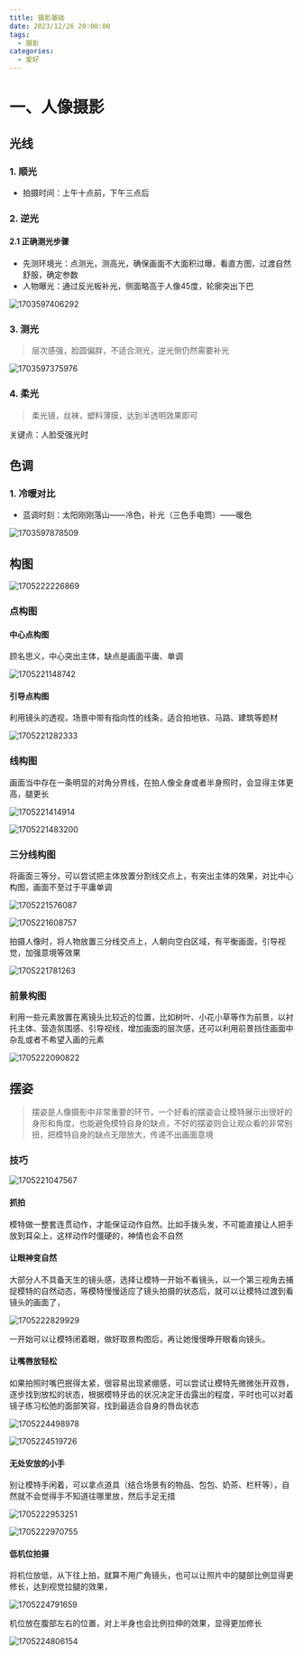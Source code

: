 ```yaml
---
title: 摄影基础
date: 2023/12/26 20:00:00
tags: 
  - 摄影
categories: 
  - 爱好
---
```


# 一、人像摄影

## 光线

### 1. 顺光

- 拍摄时间：上午十点前，下午三点后

### 2. 逆光

#### 2.1 正确测光步骤

- 先测环境光：点测光，测高光，确保画面不大面积过曝，看直方图，过渡自然舒服，确定参数
- 人物曝光：通过反光板补光，侧面略高于人像45度，轮廓突出下巴

![1703597406292](../blog-assets/长焦摄影/1703597406292.png)

### 3. 测光

> 层次感强，脸圆偏胖，不适合测光，逆光侧仍然需要补光

![1703597375976](../blog-assets/长焦摄影/1703597375976.png)

### 4. 柔光

> 柔光镜，丝袜，塑料薄膜，达到半透明效果即可

关键点：人脸受强光时

## 色调

### 1. 冷暖对比

- 蓝调时刻：太阳刚刚落山——冷色，补光（三色手电筒）——暖色

![1703597878509](../blog-assets/长焦摄影/1703597878509.png)

## 构图

![1705222226869](../blog-assets/长焦摄影/1705222226869.png)

### 点构图

#### 中心点构图

顾名思义，中心突出主体，缺点是画面平庸、单调

![1705221148742](../blog-assets/长焦摄影/1705221148742.png)

#### 引导点构图

利用镜头的透视，场景中带有指向性的线条，适合拍地铁、马路、建筑等题材

![1705221282333](../blog-assets/长焦摄影/1705221282333.png)

### 线构图

画面当中存在一条明显的对角分界线，在拍人像全身或者半身照时，会显得主体更高，腿更长

![1705221414914](../blog-assets/长焦摄影/1705221414914.png)

![1705221483200](../blog-assets/长焦摄影/1705221483200.png)

### 三分线构图

将画面三等分，可以尝试把主体放置分割线交点上，有突出主体的效果，对比中心构图，画面不至过于平庸单调

![1705221576087](../blog-assets/长焦摄影/1705221576087.png)

![1705221608757](../blog-assets/长焦摄影/1705221608757.png)

拍摄人像时，将人物放置三分线交点上，人朝向空白区域，有平衡画面，引导视觉，加强意境等效果

![1705221781263](../blog-assets/长焦摄影/1705221781263.png)

### 前景构图

利用一些元素放置在离镜头比较近的位置，比如树叶、小花小草等作为前景，以衬托主体、营造氛围感、引导视线，增加画面的层次感，还可以利用前景挡住画面中杂乱或者不希望入画的元素

![1705222090822](../blog-assets/长焦摄影/1705222090822.png)

## 摆姿

> 摆姿是人像摄影中非常重要的环节，一个好看的摆姿会让模特展示出很好的身形和角度，也能避免模特自身的缺点，不好的摆姿则会让观众看的非常别扭，把模特自身的缺点无限放大，传递不出画面意境

### 技巧

![1705221047567](../blog-assets/长焦摄影/1705221047567.png)

#### 抓拍

模特做一整套连贯动作，才能保证动作自然。比如手拨头发，不可能直接让人把手放到耳朵上，这样动作时僵硬的，神情也会不自然

#### 让眼神变自然

大部分人不具备天生的镜头感，选择让模特一开始不看镜头，以一个第三视角去捕捉模特的自然动态，等模特慢慢适应了镜头拍摄的状态后，就可以让模特过渡到看镜头的画面了，

![1705222829929](../blog-assets/长焦摄影/1705222829929.png)

一开始可以让模特闭着眼，做好取景构图后，再让她慢慢睁开眼看向镜头。

#### 让嘴唇放轻松

如果拍照时嘴巴抿得太紧，很容易出现紧绷感，可以尝试让模特先微微张开双唇，逐步找到放松的状态，根据模特牙齿的状况决定牙齿露出的程度，平时也可以对着镜子练习松弛的面部笑容，找到最适合自身的唇齿状态

![1705224498978](../blog-assets/长焦摄影/1705224498978.png)

![1705224519726](../blog-assets/长焦摄影/1705224519726.png)

#### 无处安放的小手

别让模特手闲着，可以拿点道具（结合场景有的物品、包包、奶茶、栏杆等），自然就不会觉得手不知道往哪里放，然后手足无措

![1705222953251](../blog-assets/长焦摄影/1705222953251.png)

![1705222970755](../blog-assets/长焦摄影/1705222970755.png)

#### 低机位拍摄

将机位放低，从下往上拍，就算不用广角镜头，也可以让照片中的腿部比例显得更修长，达到视觉拉腿的效果，

![1705224791659](../blog-assets/长焦摄影/1705224791659.png)

机位放在腹部左右的位置，对上半身也会比例拉伸的效果，显得更加修长

![1705224806154](../blog-assets/长焦摄影/1705224806154.png)